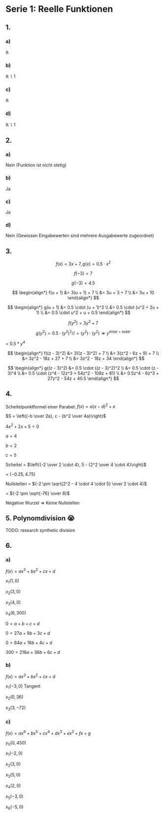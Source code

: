 # Serie 1: Reelle Funktionen

## 1.

### a)

$\mathbb{R}$

### b)

$\mathbb{R} \backslash 1$

### c)

$\mathbb{R}$

### d)

$\mathbb{R} \backslash 1$

## 2.

### a)

Nein (Funktion ist nicht stetig)

### b)

Ja

### c)

Ja

### d)

Nein (Gewissen Eingabewerten sind mehrere Ausgabewerte zugeordnet)

## 3.

$$f(x) = 3x + 7, g(x) = 0.5 \cdot x^2$$

$$f(-3) = 7$$

$$g(-3) = 4.5$$

$$
\begin{align*}
  f(u + 1) &= 3(u + 1) + 7 \\
  &= 3u + 3 + 7 \\
  &= 3u + 10
\end{align*}
$$

$$
\begin{align*}
  g(u + 1) &= 0.5 \cdot (u + 1)^2 \\
  &= 0.5 \cdot (u^2 + 2u + 1) \\
  &= 0.5 \cdot u^2 + u + 0.5
\end{align*}
$$

$$f(y^2) = 3y^2 + 7$$

$$g(y^2) = 0.5 \cdot (y^2)^2 // = (y^2) \cdot (y^2) \Rightarrow y^{\text{inner} + \text{outer}}$$

= $0.5 * y^4$

$$
\begin{align*}
  f((z - 3)^2) &= 3((z - 3)^2) + 7 \\
  &= 3(z^2 - 6z + 9) + 7 \\
  &= 3z^2 - 18z + 27 + 7 \\
  &= 3z^2 - 18z + 34
\end{align*}
$$

$$
\begin{align*}
  g((z - 3)^2) &= 0.5 \cdot ((z - 3)^2)^2 \\
  &= 0.5 \cdot (z - 3)^4 \\
  &= 0.5 \cdot (z^4 - 12z^3 + 54z^2 - 108z + 81) \\
  &= 0.5z^4 - 6z^3 + 27z^2 - 54z + 40.5
\end{align*}
$$

## 4.

Scheitelpunktformel einer Parabel: $f(x) = a(x - d)^2 + e$

$S = \left({-b \over 2a}, c - {b^2 \over 4a}\right)$

$4x^2 + 2x + 5 = 0$

$a = 4$

$b = 2$

$c = 5$

Scheitel = $\left({-2 \over 2 \cdot 4}, 5 - {2^2 \over 4 \cdot 4}\right)$

= $(-0.25, 4.75)$

Nullstellen = ${-2 \pm \sqrt{2^2 - 4 \cdot 4 \cdot 5} \over 2 \cdot 4}$

= ${-2 \pm \sqrt{-76} \over 8}$

Negative Wurzel => Keine Nullstellen

## 5. Polynomdivision :sob:

TODO: research synthetic division

## 6.

### a)

$f(x) = ax^3 + bx^2 + cx + d$

$x_1(1,0)$

$x_2(3,0)$

$x_3(4,0)$

$x_4(6,300)$

$0 = a + b + c + d$

$0 = 27a + 9b + 3c + d$

$0 = 64a + 16b + 4c + d$

$300 = 216a + 36b + 6c + d$

### b)

$f(x) = ax^3 + bx^2 + cx + d$

$x_1(-3,0)$ Tangent

$x_2(0,36)$

$x_3(3,-72)$

### c)

$f(x) = ax^6 + bx^5 + cx^4 + dx^3 + ex^2 + fx + g$

$y_0(0,450)$

$x_1(-2,0)$

$x_2(3,0)$

$x_3(5,0)$

$x_4(2,0)$

$x_5(-3,0)$

$x_6(-5,0)$
